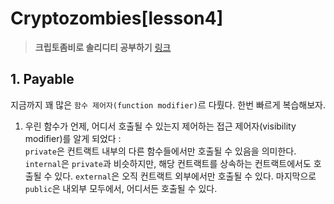 # **Cryptozombies[lesson4]**

> **크립토좀비로 솔리디티 공부하기** [링크](https://cryptozombies.io)

## **1. Payable**

지금까지 꽤 많은 `함수 제어자(function modifier)`르 다뤘다. 한번 빠르게 복습해보자.

1. 우린 함수가 언제, 어디서 호출될 수 있는지 제어하는 접근 제어자(visibility modifier)를 알게 되었다 :  
`private`은 컨트랙트 내부의 다른 함수들에서만 호출될 수 있음을 의미한다. `internal`은 `private`과 비슷하지만, 해당 컨트랙트를 상속하는 컨트랙트에서도 호출될 수 있다. `external`은 오직 컨트랙트 외부에서만 호출될 수 있다. 마지막으로 `public`은 내외부 모두에서, 어디서든 호출될 수 있다.